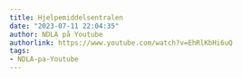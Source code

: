 ```yaml
---
title: Hjelpemiddelsentralen
date: "2023-07-11 22:04:35"
author: NDLA på Youtube
authorlink: https://www.youtube.com/watch?v=EhRlKbHi6uQ
tags:
- NDLA-pa-Youtube
---
```


